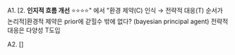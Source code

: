 A1. [2. **인지적 흐름 개선** ⭐⭐⭐⭐" 에서 "환경 제약(C) 인식 → 전략적 대응(T) 순서가 논리적]환경적 제약은 prior에 갇힐수 밖에 없다? (bayesian principal agent) 전략적 대응은 다양성 T도입

A2. []

